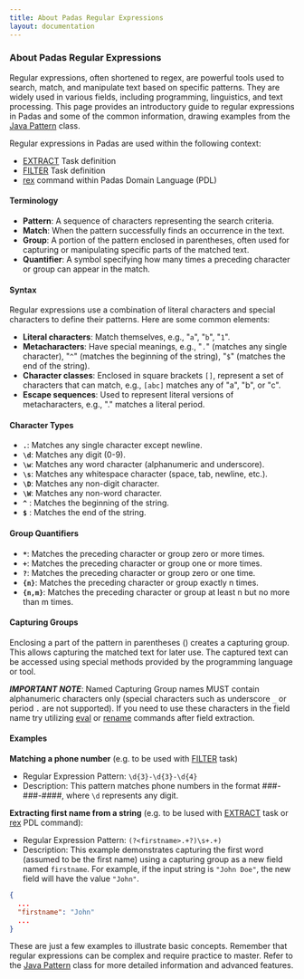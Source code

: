 ```yaml
---
title: About Padas Regular Expressions
layout: documentation
---
```


### About Padas Regular Expressions
Regular expressions, often shortened to regex, are powerful tools used to search, match, and manipulate text based on specific patterns. They are widely used in various fields, including programming, linguistics, and text processing. This page provides an introductory guide to regular expressions in Padas and some of the common information, drawing examples from the [Java Pattern](https://docs.oracle.com/en/java/javase/11/docs/api/java.base/java/util/regex/Pattern.html) class.

Regular expressions in Padas are used within the following context:

- [EXTRACT](/stream-config/#extract-definition) Task definition
- [FILTER](/stream-config/#filter-definition) Task definition
- [rex](/pdl-expression/#rex) command within Padas Domain Language (PDL)

#### Terminology
- **Pattern**: A sequence of characters representing the search criteria.
- **Match**: When the pattern successfully finds an occurrence in the text.
- **Group**: A portion of the pattern enclosed in parentheses, often used for capturing or manipulating specific parts of the matched text.
- **Quantifier**: A symbol specifying how many times a preceding character or group can appear in the match.

#### Syntax
Regular expressions use a combination of literal characters and special characters to define their patterns. Here are some common elements:

- **Literal characters**: Match themselves, e.g., "`a`", "`b`", "`1`".
- **Metacharacters**: Have special meanings, e.g., "`.`" (matches any single character), "`^`" (matches the beginning of the string), "`$`" (matches the end of the string).
- **Character classes**: Enclosed in square brackets `[]`, represent a set of characters that can match, e.g., `[abc]` matches any of "a", "b", or "c".
- **Escape sequences**: Used to represent literal versions of metacharacters, e.g., "." matches a literal period.


#### Character Types
- **`.`**: Matches any single character except newline.
- **`\d`**: Matches any digit (0-9).
- **`\w`**: Matches any word character (alphanumeric and underscore).
- **`\s`**: Matches any whitespace character (space, tab, newline, etc.).
- **`\D`**: Matches any non-digit character.
- **`\W`**: Matches any non-word character.
- **`^`** : Matches the beginning of the string.
- **`$`** : Matches the end of the string.


#### Group Quantifiers
- **`*`**: Matches the preceding character or group zero or more times.
- **`+`**: Matches the preceding character or group one or more times.
- **`?`**: Matches the preceding character or group zero or one time.
- **`{n}`**: Matches the preceding character or group exactly n times.
- **`{n,m}`**: Matches the preceding character or group at least n but no more than m times.


#### Capturing Groups
Enclosing a part of the pattern in parentheses () creates a capturing group. This allows capturing the matched text for later use. The captured text can be accessed using special methods provided by the programming language or tool.

**_IMPORTANT NOTE_**: Named Capturing Group names MUST contain alphanumeric characters only (special characters such as underscore `_` or period `.` are not supported).  If you need to use these characters in the field name try utilizing [eval](/pdl-expression/#eval) or [rename](/pdl-expression/#rename) commands after field extraction.

#### Examples

**Matching a phone number** (e.g. to be used with [FILTER](/stream-config/#filter-definition) task)

- Regular Expression Pattern: `\d{3}-\d{3}-\d{4}`
- Description: This pattern matches phone numbers in the format ###-###-####, where `\d` represents any digit.


**Extracting first name from a string** (e.g. to be lused with [EXTRACT](/stream-config/#extract-definition) task or [rex](/pdl-expression/#rex) PDL command):

- Regular Expression Pattern: `(?<firstname>.+?)\s+.+)`
- Description: This example demonstrates capturing the first word (assumed to be the first name) using a capturing group as a new field named `firstname`.  For example, if the input string is `"John Doe"`, the new field will have the value `"John"`.
```json
{
  ...
  "firstname": "John"
  ...
}
```

These are just a few examples to illustrate basic concepts. Remember that regular expressions can be complex and require practice to master. Refer to the [Java Pattern](https://docs.oracle.com/en/java/javase/11/docs/api/java.base/java/util/regex/Pattern.html) class for more detailed information and advanced features.
